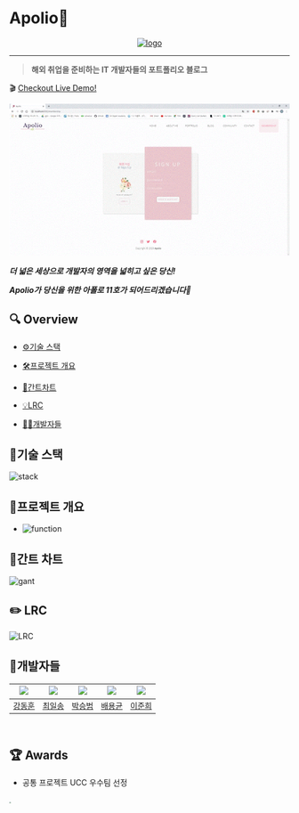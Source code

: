 ﻿# Apolio🚀

<center>
  <a href="http://i3c103.p.ssafy.io/">
    <img src="https://user-images.githubusercontent.com/59798335/90609277-c5a50f00-e23e-11ea-82ed-b1ff70889310.png" alt="logo"/>
  </a>
</center>
<hr>

> **해외 취업을 준비하는 IT 개발자들의 포트폴리오 블로그**

:clapper: [Checkout Live Demo!](https://youtu.be/DTFFDdIpiNg)



<center>
  <a href="http://i3c103.p.ssafy.io/">
    <img src="screenshot.gif" alt="apolio"/>
  </a>
</center>


***더 넓은 세상으로 개발자의 영역을 넓히고 싶은 당신!***

***Apolio가 당신을 위한 아폴로 11호가 되어드리겠습니다🚀***



## :mag: Overview

- [⚙️기술 스택](#기술-스택)

  

- [🛠프로젝트 개요](#프로젝트-개요)

  

- [📜간트차트](#간트차트)

  

- [💡LRC](#기여-방법)

  

- [👨‍💻개발자들](#개발자들)



## :wrench:기술 스택

![stack](https://user-images.githubusercontent.com/60089824/90840192-4d506200-e394-11ea-9ee8-8eaaeca19b5a.png)



## :page_with_curl:프로젝트 개요

* ![function](https://user-images.githubusercontent.com/60089824/90840519-25153300-e395-11ea-8fd0-579605d437b7.png)

## :page_with_curl:간트 차트

![gant](https://user-images.githubusercontent.com/60089824/90840282-8b4d8600-e394-11ea-95bf-5665717088ae.png)



## :pencil2: LRC

![LRC](https://user-images.githubusercontent.com/60089824/90840316-a3250a00-e394-11ea-8d2a-7e3d3c777822.png)



## 👤개발자들

| <a href="https://lab.ssafy.com/jesuisjavert" target="_blank"><img src="https://lab.ssafy.com/uploads/-/system/user/avatar/1735/avatar.png?width=400"></a> | <a href="https://lab.ssafy.com/sword278" target="_blank"><img src="https://lab.ssafy.com/uploads/-/system/user/avatar/1804/avatar.png?width=400"></a> | <a href="https://lab.ssafy.com/psb9559" target="_blank"><img src="https://lab.ssafy.com/uploads/-/system/user/avatar/1814/avatar.png?width=400"></a> | <a href="https://lab.ssafy.com/lsdtve" target="_blank"><img src="https://lab.ssafy.com/uploads/-/system/user/avatar/1731/avatar.png?width=400"></a> | <a href="https://lab.ssafy.com/chappy11" target="_blank"><img src="https://lab.ssafy.com/uploads/-/system/user/avatar/1810/avatar.png?width=400"></a> |
| :----------------------------------------------------------: | :----------------------------------------------------------: | :----------------------------------------------------------: | :----------------------------------------------------------: | :----------------------------------------------------------: |
|         [강동훈](https://lab.ssafy.com/jesuisjavert)         |           [최일송](https://lab.ssafy.com/sword278)           |           [박승범](https://lab.ssafy.com/psb9559)            |            [배용균](https://lab.ssafy.com/lsdtve)            |           [이준희](https://lab.ssafy.com/chappy11)           |



<br>

## :trophy: Awards

- 공통 프로젝트 UCC 우수팀 선정

<img src="C:\Users\DonghoonKang\Desktop\github page\images\award.jpg" style="zoom: 20%;" />



<br>
